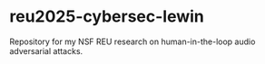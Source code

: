 # reu2025-cybersec-lewin
Repository for my NSF REU research on human-in-the-loop audio adversarial attacks.

